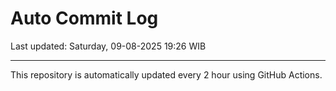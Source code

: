 # Auto Commit Log

Last updated: Saturday, 09-08-2025 19:26 WIB

---

This repository is automatically updated every 2 hour using GitHub Actions.
